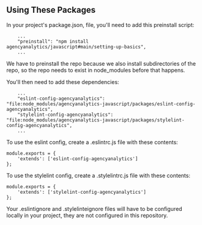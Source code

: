 
Using These Packages
--------------------

In your project's package.json, file, you'll need to add this preinstall script:

```
	...
	"preinstall": "npm install agencyanalytics/javascript#main/setting-up-basics",
	...

```

We have to preinstall the repo because we also install subdirectories of the repo, so the repo needs to exist in node_modules before that happens.

You'll then need to add these dependencies:

```
	...
	"eslint-config-agencyanalytics": "file:node_modules/agencyanalytics-javascript/packages/eslint-config-agencyanalytics",
	"stylelint-config-agencyanalytics": "file:node_modules/agencyanalytics-javascript/packages/stylelint-config-agencyanalytics",
	...

```

To use the eslint config, create a .eslintrc.js file with these contents:

```
module.exports = {
	'extends': ['eslint-config-agencyanalytics']
};

```

To use the stylelint config, create a .stylelintrc.js file with these contents:

```
module.exports = {
	'extends': ['stylelint-config-agencyanalytics']
};

```

Your .eslintignore and .stylelinteignore files will have to be configured locally in your project, they are not configured in this repository.
